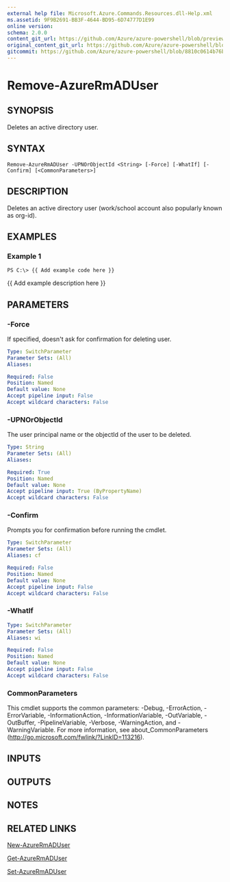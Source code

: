```yaml
---
external help file: Microsoft.Azure.Commands.Resources.dll-Help.xml
ms.assetid: 9F9B2691-BB3F-4644-BD95-6D74777D1E99
online version:
schema: 2.0.0
content_git_url: https://github.com/Azure/azure-powershell/blob/preview/src/ResourceManager/Resources/Commands.Resources/help/Remove-AzureRmADUser.md
original_content_git_url: https://github.com/Azure/azure-powershell/blob/preview/src/ResourceManager/Resources/Commands.Resources/help/Remove-AzureRmADUser.md
gitcommit: https://github.com/Azure/azure-powershell/blob/8810c0614b76be8d014616888a4ae7733a452af9
---
```


# Remove-AzureRmADUser

## SYNOPSIS
Deletes an active directory user.

## SYNTAX

```
Remove-AzureRmADUser -UPNOrObjectId <String> [-Force] [-WhatIf] [-Confirm] [<CommonParameters>]
```

## DESCRIPTION
Deletes an active directory user (work/school account also popularly known as org-id).

## EXAMPLES

### Example 1
```
PS C:\> {{ Add example code here }}
```

{{ Add example description here }}

## PARAMETERS

### -Force
If specified, doesn't ask for confirmation for deleting user.

```yaml
Type: SwitchParameter
Parameter Sets: (All)
Aliases: 

Required: False
Position: Named
Default value: None
Accept pipeline input: False
Accept wildcard characters: False
```

### -UPNOrObjectId
The user principal name or the objectId of the user to be deleted.

```yaml
Type: String
Parameter Sets: (All)
Aliases: 

Required: True
Position: Named
Default value: None
Accept pipeline input: True (ByPropertyName)
Accept wildcard characters: False
```

### -Confirm
Prompts you for confirmation before running the cmdlet.

```yaml
Type: SwitchParameter
Parameter Sets: (All)
Aliases: cf

Required: False
Position: Named
Default value: None
Accept pipeline input: False
Accept wildcard characters: False
```

### -WhatIf
```yaml
Type: SwitchParameter
Parameter Sets: (All)
Aliases: wi

Required: False
Position: Named
Default value: None
Accept pipeline input: False
Accept wildcard characters: False
```

### CommonParameters
This cmdlet supports the common parameters: -Debug, -ErrorAction, -ErrorVariable, -InformationAction, -InformationVariable, -OutVariable, -OutBuffer, -PipelineVariable, -Verbose, -WarningAction, and -WarningVariable. For more information, see about_CommonParameters (http://go.microsoft.com/fwlink/?LinkID=113216).

## INPUTS

## OUTPUTS

## NOTES

## RELATED LINKS

[New-AzureRmADUser](./New-AzureRmADUser.md)

[Get-AzureRmADUser](./Get-AzureRmADUser.md)

[Set-AzureRmADUser](./Set-AzureRmADUser.md)

